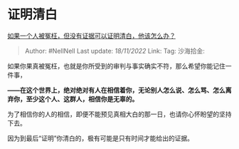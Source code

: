 # 证明清白
[如果一个人被冤枉，但没有证据可以证明清白，他该怎么办？](https://www.zhihu.com/question/385412366/answer/2761911268)

> Author: #NellNell
> Last update: *18/11/2022*
> Link:
> Tag:
> 沙海拾金:

如果你果真被冤枉，也就是你所受到的审判与事实确实不符，那么希望你能记住一件事，

**——在这个世界上，绝对绝对有人在相信着你，无论别人怎么说、怎么骂、怎么离弃你，至少这个人、这群人，相信你是无辜的。**

为了相信你的人的相信，即便不能预见真相大白的那一日，也请你心怀盼望的坚持下去。

因为到最后“证明”你清白的，极有可能是只有时间才能给出的证据。